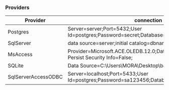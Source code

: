 ### Providers

| Provider  | connection string example |
| ------------- | ------------- |
| Postgres  | Server=server;Port=5432;User Id=postgres;Password=secret;Database=dbname;CommandTimeout=3600;  |
| SqlServer | data source=server;initial catalog=dbname;user id=user;password=password;  |
| MsAccess | Provider=Microsoft.ACE.OLEDB.12.0;Data Source=C:\Path\To\Database\File.accdb; Persist Security Info=False;  |
| SQLite |Data Source=C:\Users\MORA\Desktop\banco.db;Version=3; |
| SqlServerAccessODBC | Server=localhost;Port=5433;User Id=postgres;Password=sa123456;Database=universidad;CommandTimeout=3600; |
